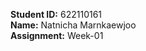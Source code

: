 <p>
    <b>Student ID:</b> 622110161<br />
    <b>Name:</b> Natnicha Marnkaewjoo<br />
    <b>Assignment:</b> Week-01
</p>
